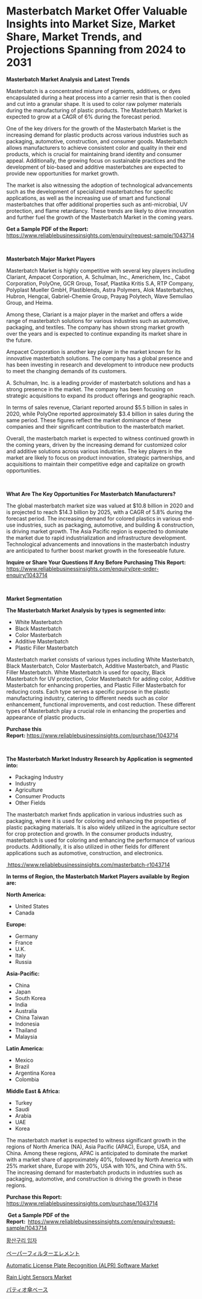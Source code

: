 <p><h1>Masterbatch Market Offer Valuable Insights into Market Size, Market Share, Market Trends, and Projections Spanning from 2024 to 2031</h1></p><p><strong>Masterbatch Market Analysis and Latest Trends</strong></p>
<p><p>Masterbatch is a concentrated mixture of pigments, additives, or dyes encapsulated during a heat process into a carrier resin that is then cooled and cut into a granular shape. It is used to color raw polymer materials during the manufacturing of plastic products. The Masterbatch Market is expected to grow at a CAGR of 6% during the forecast period.</p><p>One of the key drivers for the growth of the Masterbatch Market is the increasing demand for plastic products across various industries such as packaging, automotive, construction, and consumer goods. Masterbatch allows manufacturers to achieve consistent color and quality in their end products, which is crucial for maintaining brand identity and consumer appeal. Additionally, the growing focus on sustainable practices and the development of bio-based and additive masterbatches are expected to provide new opportunities for market growth.</p><p>The market is also witnessing the adoption of technological advancements such as the development of specialized masterbatches for specific applications, as well as the increasing use of smart and functional masterbatches that offer additional properties such as anti-microbial, UV protection, and flame retardancy. These trends are likely to drive innovation and further fuel the growth of the Masterbatch Market in the coming years.</p></p>
<p><strong>Get a Sample PDF of the Report:&nbsp;</strong> <a href="https://www.reliablebusinessinsights.com/enquiry/request-sample/1043714">https://www.reliablebusinessinsights.com/enquiry/request-sample/1043714</a></p>
<p>&nbsp;</p>
<p><strong>Masterbatch Major Market Players</strong></p>
<p><p>Masterbatch Market is highly competitive with several key players including Clariant, Ampacet Corporation, A. Schulman, Inc., Americhem, Inc., Cabot Corporation, PolyOne, GCR Group, Tosaf, Plastika Kritis S.A, RTP Company, Polyplast Mueller GmbH, Plastiblends, Astra Polymers, Alok Masterbatches, Hubron, Hengcai, Gabriel-Chemie Group, Prayag Polytech, Wave Semuliao Group, and Heima.</p><p>Among these, Clariant is a major player in the market and offers a wide range of masterbatch solutions for various industries such as automotive, packaging, and textiles. The company has shown strong market growth over the years and is expected to continue expanding its market share in the future.</p><p>Ampacet Corporation is another key player in the market known for its innovative masterbatch solutions. The company has a global presence and has been investing in research and development to introduce new products to meet the changing demands of its customers.</p><p>A. Schulman, Inc. is a leading provider of masterbatch solutions and has a strong presence in the market. The company has been focusing on strategic acquisitions to expand its product offerings and geographic reach.</p><p>In terms of sales revenue, Clariant reported around $5.5 billion in sales in 2020, while PolyOne reported approximately $3.4 billion in sales during the same period. These figures reflect the market dominance of these companies and their significant contribution to the masterbatch market.</p><p>Overall, the masterbatch market is expected to witness continued growth in the coming years, driven by the increasing demand for customized color and additive solutions across various industries. The key players in the market are likely to focus on product innovation, strategic partnerships, and acquisitions to maintain their competitive edge and capitalize on growth opportunities.</p></p>
<p>&nbsp;</p>
<p><strong>What Are The Key Opportunities For Masterbatch Manufacturers?</strong></p>
<p><p>The global masterbatch market size was valued at $10.8 billion in 2020 and is projected to reach $14.3 billion by 2025, with a CAGR of 5.8% during the forecast period. The increasing demand for colored plastics in various end-use industries, such as packaging, automotive, and building & construction, is driving market growth. The Asia Pacific region is expected to dominate the market due to rapid industrialization and infrastructure development. Technological advancements and innovations in the masterbatch industry are anticipated to further boost market growth in the foreseeable future.</p></p>
<p><strong>Inquire or Share Your Questions If Any Before Purchasing This Report:</strong> <a href="https://www.reliablebusinessinsights.com/enquiry/pre-order-enquiry/1043714">https://www.reliablebusinessinsights.com/enquiry/pre-order-enquiry/1043714</a></p>
<p>&nbsp;</p>
<p><strong>Market Segmentation</strong></p>
<p><strong>The Masterbatch Market Analysis by types is segmented into:</strong></p>
<p><ul><li>White Masterbatch</li><li>Black Masterbatch</li><li>Color Masterbatch</li><li>Additive Masterbatch</li><li>Plastic Filler Masterbatch</li></ul></p>
<p><p>Masterbatch market consists of various types including White Masterbatch, Black Masterbatch, Color Masterbatch, Additive Masterbatch, and Plastic Filler Masterbatch. White Masterbatch is used for opacity, Black Masterbatch for UV protection, Color Masterbatch for adding color, Additive Masterbatch for enhancing properties, and Plastic Filler Masterbatch for reducing costs. Each type serves a specific purpose in the plastic manufacturing industry, catering to different needs such as color enhancement, functional improvements, and cost reduction. These different types of Masterbatch play a crucial role in enhancing the properties and appearance of plastic products.</p></p>
<p><strong>Purchase this Report:&nbsp;</strong><a href="https://www.reliablebusinessinsights.com/purchase/1043714">https://www.reliablebusinessinsights.com/purchase/1043714</a></p>
<p>&nbsp;</p>
<p><strong>The Masterbatch Market Industry Research by Application is segmented into:</strong></p>
<p><ul><li>Packaging Industry</li><li>Industry</li><li>Agriculture</li><li>Consumer Products</li><li>Other Fields</li></ul></p>
<p><p>The masterbatch market finds application in various industries such as packaging, where it is used for coloring and enhancing the properties of plastic packaging materials. It is also widely utilized in the agriculture sector for crop protection and growth. In the consumer products industry, masterbatch is used for coloring and enhancing the performance of various products. Additionally, it is also utilized in other fields for different applications such as automotive, construction, and electronics.</p></p>
<p><a href="https://www.reliablebusinessinsights.com/masterbatch-r1043714">&nbsp;https://www.reliablebusinessinsights.com/masterbatch-r1043714</a></p>
<p><strong>In terms of Region, the Masterbatch Market Players available by Region are:</strong></p>
<p>
    <p> <strong> North America: </strong>
        <ul>
            <li>United States</li>
            <li>Canada</li>
        </ul>
        </p> 
    <p> <strong> Europe: </strong>
        <ul>
            <li>Germany</li>
            <li>France</li>
            <li>U.K.</li>
            <li>Italy</li>
            <li>Russia</li>
        </ul>
        </p> 
    <p> <strong> Asia-Pacific: </strong>
        <ul>
            <li>China</li>
            <li>Japan</li>
            <li>South Korea</li>
            <li>India</li>
            <li>Australia</li>
            <li>China Taiwan</li>
            <li>Indonesia</li>
            <li>Thailand</li>
            <li>Malaysia</li>
        </ul>
        </p> 
    <p> <strong> Latin America: </strong>
        <ul>
            <li>Mexico</li>
            <li>Brazil</li>
            <li>Argentina Korea</li>
            <li>Colombia</li>
        </ul>
        </p> 
    <p> <strong> Middle East & Africa: </strong>
        <ul>
            <li>Turkey</li>
            <li>Saudi</li>
            <li>Arabia</li>
            <li>UAE</li>
            <li>Korea</li>
        </ul>
    </p>
    </p>
<p><p>The masterbatch market is expected to witness significant growth in the regions of North America (NA), Asia Pacific (APAC), Europe, USA, and China. Among these regions, APAC is anticipated to dominate the market with a market share of approximately 40%, followed by North America with 25% market share, Europe with 20%, USA with 10%, and China with 5%. The increasing demand for masterbatch products in industries such as packaging, automotive, and construction is driving the growth in these regions.</p></p>
<p><strong>Purchase this Report: </strong><a href="https://www.reliablebusinessinsights.com/purchase/1043714">https://www.reliablebusinessinsights.com/purchase/1043714</a></p>
<p>&nbsp;<strong>Get a Sample PDF of the Report:&nbsp;&nbsp;</strong><a href="https://www.reliablebusinessinsights.com/enquiry/request-sample/1043714">https://www.reliablebusinessinsights.com/enquiry/request-sample/1043714</a></p>
<p><strong></strong></p>
<p><p><a href="https://github.com/plelbej847484502/Market-Research-Report-List-2/blob/main/9263545116807.md">황산구리 입자</a></p><p><a href="https://github.com/decker5351/Market-Research-Report-List-1/blob/main/4124251129343.md">ペーパーフィルターエレメント</a></p><p><a href="https://github.com/johnbach50/Market-Research-Report-List-3/blob/main/automatic-license-plate-recognition-alpr-software-market.md">Automatic License Plate Recognition (ALPR) Software Market</a></p><p><a href="https://github.com/pjcfca/Market-Research-Report-List-3/blob/main/rain-light-sensors-market.md">Rain Light Sensors Market</a></p><p><a href="https://github.com/tubbs463/Market-Research-Report-List-1/blob/main/5997608129344.md">パティオ傘ベース</a></p></p>
